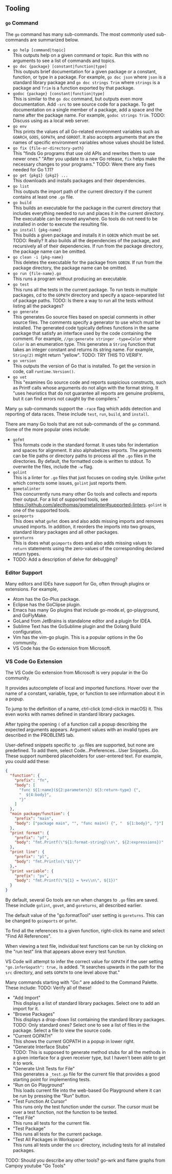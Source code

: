 ## Tooling

### `go` Command

The `go` command has many sub-commands.
The most commonly used sub-commands are summarized below.

- `go help [command|topic]`\
  This outputs help on a given command or topic.
  Run this with no arguments to see a list of commands and topics.
- `go doc {package} [constant|function|type]`\
  This outputs brief documentation for a given package
  or a constant, function, or type in a package.
  For example, `go doc json` where `json` is a standard library package
  and `go doc strings Trim` where `strings` is a package
  and `Trim` is a function exported by that package.
- `godoc {package} [constant|function|type]`\
  This is similar to the `go doc` command, but outputs even more documentation.
  Add `-src` to see source code for a package.
  To get documentation on a single member of a package,
  add a space and the name after the package name.
  For example, `godoc strings Trim`.
  TODO: Discuss using as a local web server.
- `go env`\
  This prints the values of all Go-related environment variables
  such as `GOARCH`, `GOOS`, `GOPATH`, and `GOROOT`.
  It also accepts arguments that are the names of specific
  environment variables whose values should be listed.
- `go fix {file-or-directory-path}`\
  This "finds Go programs that use old APIs and rewrites them to use newer ones."
  "After you update to a new Go release,
  `fix` helps make the necessary changes to your programs."
  TODO: Were there any fixes needed for Go 1.11?
- `go get {pkg1} {pkg2} ...`\
  This downloads and installs packages and their dependencies.
- `go list`\
  This outputs the import path of the current directory
  if the current contains at least one `.go` file.
- `go build`\
  This builds an executable for the package in the current directory
  that includes everything needed to run
  and places it in the current directory.
  The executable can be moved anywhere.
  Go tools do not need to be installed in order to execute the resulting file.
- `go install {pkg-name}`\
  This builds a given package and installs it in `GOBIN` which must be set. TODO: Really?
  It also builds all the dependencies of the package,
  and recursively all of their dependencies.
  If run from the package directory, the package name can be omitted.
- `go clean -i {pkg-name}`\
  This deletes the executable for the package from `GOBIN`.
  If run from the package directory, the package name can be omitted.
- `go run {file-name}.go`\
  This runs a program without producing an executable.
- `go test`\
  This runs all the tests in the current package.
  To run tests in multiple packages,
  cd to the `GOPATH` directory and
  specify a space-separated list of package paths.
  TODO: Is there a way to run all the tests without listing all the packages?
- `go generate`\
  This generates Go source files based on special comments in other source files.
  The comments specify a generator to use which must be installed.
  The generated code typically defines functions in the same package
  that satisfy an interface used by the code containing the comment.
  For example, `//go:generate stringer -type=Color` where `Color` is an enumeration type.
  This generates a `String` function that takes an integer constant
  and returns its string name.
  For example, `String(2)` might return "yellow".
  TODO: TRY THIS TO VERIFY.
- `go version`\
  This outputs the version of Go that is installed.
  To get the version in code, call `runtime.Version()`.
- `go vet`\
  This "examines Go source code and reports suspicious constructs,
  such as Printf calls whose arguments do not align with the format string.
  It "uses heuristics that do not guarantee all reports are genuine problems,
  but it can find errors not caught by the compilers."

Many `go` sub-commands support the `-race` flag which
adds detection and reporting of data races.
These include `test`, `run`, `build`, and `install`.

There are many Go tools that are not sub-commands of the `go` command.
Some of the more popular ones include:

- `gofmt`\
  This formats code in the standard format.
  It uses tabs for indentation and spaces for alignment.
  It also alphabetizes imports.
  The arguments can be file paths or directory paths
  to process all the `.go` files in the directories.
  By default, the formatted code is written to stdout.
  To overwrite the files, include the `-w` flag.
- `golint`\
  This is a linter for `.go` files that just focuses on coding style.
  Unlike `gofmt` which corrects some issues, `golint` just reports them.
- `gometalinter`\
  This concurrently runs many other Go tools
  and collects and reports their output.
  For a list of supported tools, see
  <https://github.com/alecthomas/gometalinter#supported-linters>.
  `golint` is one of the supported tools.
- `goimports`\
  This does what `gofmt` does and also
  adds missing imports and removes unused imports.
  In addition, it reorders the imports into two groups,
  standard library packages and all other packages.
- `goreturns`\
  This is does what `goimports` does and also
  adds missing values to `return` statements using
  the zero-values of the corresponding declared return types.
- TODO: Add a description of delve for debugging?

### Editor Support

Many editors and IDEs have support for Go,
often through plugins or extensions.
For example,

- Atom has the Go-Plus package.
- Eclipse has the GoClipse plugin.
- Emacs has many Go plugins that include
  go-mode.el, go-playground, and GoFlyMake.
- GoLand from JetBrains is standalone editor and a plugin for IDEA.
- Sublime Text has the GoSublime plugin and the Golang Build configuration.
- Vim has the vim-go plugin.
  This is a popular options in the Go community.
- VS Code has the Go extension from Microsoft.

### VS Code Go Extension

The VS Code Go extension from Microsoft is very popular in the Go community.

It provides autocomplete of local and imported functions.
Hover over the name of a constant, variable, type, or function
to see information about it in a popup.

To jump to the definition of a name, ctrl-click (cmd-click in macOS) it.
This even works with names defined in standard library packages.

After typing the opening `(` of a function call
a popup describing the expected arguments appears.
Argument values with an invalid types are described in the PROBLEMS tab.

User-defined snippets specific to `.go` files are supported,
but none are predefined. To add them,
select Code...Preferences...User Snippets...Go.
These support numbered placeholders for user-entered text.
For example, you could add these:

```json
{
  "function": {
    "prefix": "fn",
    "body": [
      "func ${1:name}(${2:parameters}) ${3:return-type} {",
      "  ${4:body}",
      "}"
    ]
  },
  "main package/function": {
    "prefix": "main",
    "body": ["package main", "", "func main() {", "  ${1:body}", "}"]
  },
  "print format": {
    "prefix": "pf",
    "body": "fmt.Printf(\"${1:format-string}\\n\", ${2:expressions})"
  },
  "print line": {
    "prefix": "pl",
    "body": "fmt.Println(\"$1\")"
  },-
  "print variable": {
    "prefix": "pv",
    "body": "fmt.Printf(\"${1} = %+v\\n\", ${1})"
  }
}
```

By default, several Go tools are run when changes to `.go` files are saved.
These include `golint`, `govet`, and `goreturns`, all described earlier.

The default value of the "go.formatTool" user setting is `goreturns`.
This can be changed to `goimports` or `gofmt`.

To find all the references to a given function,
right-click its name and select "Find All References".

When viewing a test file, individual test functions can be run by
clicking on the "run test" link that appears above every test function.

VS Code will attempt to infer the correct value for `GOPATH`
if the user setting `"go.inferGopath": true,` is added.
"It searches upwards in the path for the `src` directory,
and sets `GOPATH` to one level above that."

Many commands starting with "Go:" are added to the Command Palette.
These include:
TODO: Verify all of these!

- "Add Import"\
  This displays a list of standard library packages.
  Select one to add an import for it.
- "Browse Packages"\
  This displays a drop-down list containing the standard library packages.
  TODO: Only standard ones?
  Select one to see a list of files in the package.
  Select a file to view the source code.
- "Current GOPATH"\
  This shows the current GOPATH in a popup in lower right.
- "Generate Interface Stubs"\
  TODO: This is supposed to generate method stubs for
  all the methods in a given interface for a given receiver type,
  but I haven't been able to get it to work.
- "Generate Unit Tests for File"\
  This generates a `_test.go` file for the current file
  that provides a good starting point for implementing tests.
- "Run on Go Playground"\
  This loads current file into the web-based Go Playground
  where it can be run by pressing the "Run" button.
- "Test Function At Cursor"\
  This runs only the test function under the cursor.
  The cursor must be over a test function, not the function to be tested.
- "Test File"\
  This runs all tests for the current file.
- "Test Package"\
  This runs all tests for the current package.
- "Test All Packages in Workspace"\
  This runs all tests under the `src` directory,
  including tests for all installed packages.

TODO: Should you describe any other tools? go-wrk and flame graphs from Campoy youtube "Go Tools"
